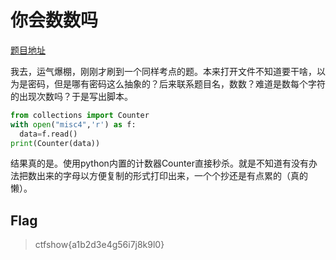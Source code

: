 # 你会数数吗

[题目地址](https://ctf.show/challenges#%E4%BD%A0%E4%BC%9A%E6%95%B0%E6%95%B0%E5%90%97-3850)

我去，运气爆棚，刚刚才刷到一个同样考点的题。本来打开文件不知道要干啥，以为是密码，但是哪有密码这么抽象的？后来联系题目名，数数？难道是数每个字符的出现次数吗？于是写出脚本。

```python
from collections import Counter
with open("misc4",'r') as f:
  data=f.read()
print(Counter(data))
```

结果真的是。使用python内置的计数器Counter直接秒杀。就是不知道有没有办法把数出来的字母以方便复制的形式打印出来，一个个抄还是有点累的（真的懒）。

## Flag
> ctfshow{a1b2d3e4g56i7j8k9l0}